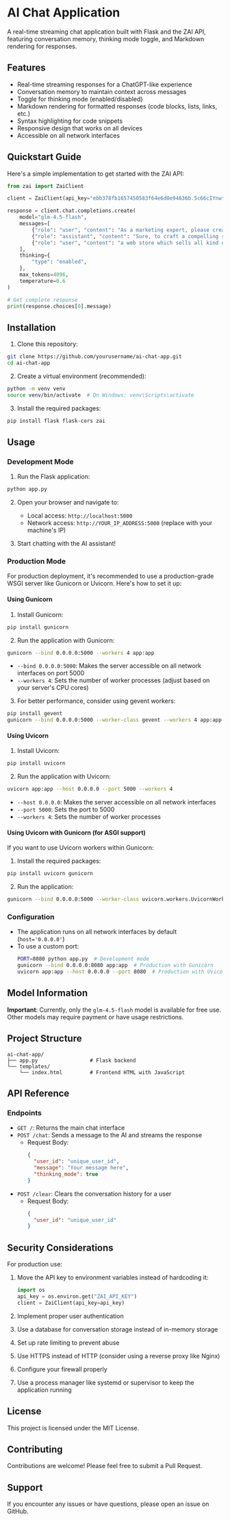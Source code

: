 

# AI Chat Application

A real-time streaming chat application built with Flask and the ZAI API, featuring conversation memory, thinking mode toggle, and Markdown rendering for responses.

## Features

- Real-time streaming responses for a ChatGPT-like experience
- Conversation memory to maintain context across messages
- Toggle for thinking mode (enabled/disabled)
- Markdown rendering for formatted responses (code blocks, lists, links, etc.)
- Syntax highlighting for code snippets
- Responsive design that works on all devices
- Accessible on all network interfaces

## Quickstart Guide

Here's a simple implementation to get started with the ZAI API:

```python
from zai import ZaiClient

client = ZaiClient(api_key="ebb378fb1657450583f64e6d0e94636b.5c66cIYnwtcNRNRL")  # Your API Key

response = client.chat.completions.create(
    model="glm-4.5-flash",
    messages=[
        {"role": "user", "content": "As a marketing expert, please create an attractive slogan for my product."},
        {"role": "assistant", "content": "Sure, to craft a compelling slogan, please tell me more about your product."},
        {"role": "user", "content": "a web store which sells all kind of stuff to a cheap price in UK and we focus on finding best deals"}
    ],
    thinking={
        "type": "enabled",
    },
    max_tokens=4096,
    temperature=0.6
)

# Get complete response
print(response.choices[0].message)
```

## Installation

1. Clone this repository:
```bash
git clone https://github.com/yourusername/ai-chat-app.git
cd ai-chat-app
```

2. Create a virtual environment (recommended):
```bash
python -m venv venv
source venv/bin/activate  # On Windows: venv\Scripts\activate
```

3. Install the required packages:
```bash
pip install flask flask-cors zai
```

## Usage

### Development Mode

1. Run the Flask application:
```bash
python app.py
```

2. Open your browser and navigate to:
   - Local access: `http://localhost:5000`
   - Network access: `http://YOUR_IP_ADDRESS:5000` (replace with your machine's IP)

3. Start chatting with the AI assistant!

### Production Mode

For production deployment, it's recommended to use a production-grade WSGI server like Gunicorn or Uvicorn. Here's how to set it up:

#### Using Gunicorn

1. Install Gunicorn:
```bash
pip install gunicorn
```

2. Run the application with Gunicorn:
```bash
gunicorn --bind 0.0.0.0:5000 --workers 4 app:app
```

   - `--bind 0.0.0.0:5000`: Makes the server accessible on all network interfaces on port 5000
   - `--workers 4`: Sets the number of worker processes (adjust based on your server's CPU cores)

3. For better performance, consider using gevent workers:
```bash
pip install gevent
gunicorn --bind 0.0.0.0:5000 --worker-class gevent --workers 4 app:app
```

#### Using Uvicorn

1. Install Uvicorn:
```bash
pip install uvicorn
```

2. Run the application with Uvicorn:
```bash
uvicorn app:app --host 0.0.0.0 --port 5000 --workers 4
```

   - `--host 0.0.0.0`: Makes the server accessible on all network interfaces
   - `--port 5000`: Sets the port to 5000
   - `--workers 4`: Sets the number of worker processes

#### Using Uvicorn with Gunicorn (for ASGI support)

If you want to use Uvicorn workers within Gunicorn:

1. Install the required packages:
```bash
pip install uvicorn gunicorn
```

2. Run the application:
```bash
gunicorn --bind 0.0.0.0:5000 --worker-class uvicorn.workers.UvicornWorker --workers 4 app:app
```

### Configuration

- The application runs on all network interfaces by default (`host='0.0.0.0'`)
- To use a custom port:
  ```bash
  PORT=8080 python app.py  # Development mode
  gunicorn --bind 0.0.0.0:8080 app:app  # Production with Gunicorn
  uvicorn app:app --host 0.0.0.0 --port 8080  # Production with Uvicorn
  ```

## Model Information

**Important**: Currently, only the `glm-4.5-flash` model is available for free use. Other models may require payment or have usage restrictions.

## Project Structure

```
ai-chat-app/
├── app.py                 # Flask backend
└── templates/
    └── index.html         # Frontend HTML with JavaScript
```

## API Reference

### Endpoints

- `GET /`: Returns the main chat interface
- `POST /chat`: Sends a message to the AI and streams the response
  - Request Body:
    ```json
    {
      "user_id": "unique_user_id",
      "message": "Your message here",
      "thinking_mode": true
    }
    ```
- `POST /clear`: Clears the conversation history for a user
  - Request Body:
    ```json
    {
      "user_id": "unique_user_id"
    }
    ```

## Security Considerations

For production use:

1. Move the API key to environment variables instead of hardcoding it:
   ```python
   import os
   api_key = os.environ.get("ZAI_API_KEY")
   client = ZaiClient(api_key=api_key)
   ```

2. Implement proper user authentication
3. Use a database for conversation storage instead of in-memory storage
4. Set up rate limiting to prevent abuse
5. Use HTTPS instead of HTTP (consider using a reverse proxy like Nginx)
6. Configure your firewall properly
7. Use a process manager like systemd or supervisor to keep the application running

## License

This project is licensed under the MIT License.

## Contributing

Contributions are welcome! Please feel free to submit a Pull Request.

## Support

If you encounter any issues or have questions, please open an issue on GitHub.

